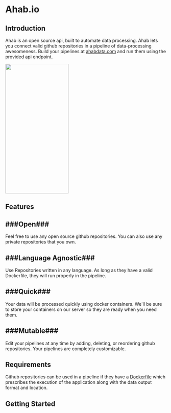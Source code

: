 Ahab.io
=========

Introduction
-------------

Ahab is an open source api, built to automate data processing. Ahab lets you connect valid github repositories in a pipeline of data-processing awesomeness. Build your pipelines at [ahabdata.com](http://ahabdata.com) and run them using the provided api endpoint.


<img width="198" height="406" src="https://s3-us-west-2.amazonaws.com/ahab/Process.jpg">

Features
----------

###Open###
----------
Feel free to use any open source github repositories. You can also use any private repositories that you own.

###Language Agnostic###
---------------------

Use Repositories written in any language. As long as they have a valid Dockerfile, they will run properly in the pipeline.

###Quick###
--------------

Your data will be processed quickly using docker containers. We'll be sure to store your containers on our server so they are ready when you need them. 

###Mutable###
-------------

Edit your pipelines at any time by adding, deleting, or reordering github repositories. Your pipelines are completely customizable. 


Requirements
----------------

Github repositories can be used in a pipeline if they have a [Dockerfile](https://docs.docker.com/reference/builder/) which prescribes the execution of the application along with the data output format and location.



Getting Started
-----------------
